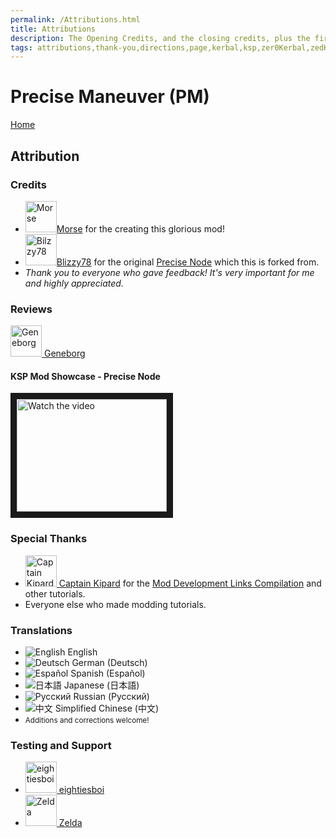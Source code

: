 ```yaml
---
permalink: /Attributions.html
title: Attributions
description: The Opening Credits, and the closing credits, plus the first of two (or is three) end credit scenes
tags: attributions,thank-you,directions,page,kerbal,ksp,zer0Kerbal,zedK
---
```

<!--
Attributions.md v1.0.7.1
Precise Maneuver (PM)
created: 01 Feb 2022
updated: 03 Jun 2022
-->

<script src="https://kit.fontawesome.com/0ea5493613.js" crossorigin="anonymous"></script>
<i class="fa fa-gear fa-spin fa-3x" style="color: firebrick"></i>

# Precise Maneuver (PM)

[Home](./index.md)

## Attribution

### Credits

<ul>
  <li><a href="https://forum.kerbalspaceprogram.com/index.php?/profile/154930-*/"><img border="0" alt="Morse" src="https://kerbal-forum-uploads.s3.us-west-2.amazonaws.com/monthly_2016_08/av.png.6f02009e3410248d2e18cdfe7b1e791f.thumb.png.860a421f445db1b460be448a6723b89f.png" width="50" height="50" >Morse</a> for the creating this glorious mod!</li>
  <li><a href="https://forum.kerbalspaceprogram.com/index.php?/profile/68543-*/"><img border="0" alt="Bilzzy78" src="https://kerbal-forum-uploads.s3.us-west-2.amazonaws.com/profile/photo-68543.png" width="50" height="50" >Blizzy78</a> for the original <a href="https://forum.kerbalspaceprogram.com/index.php?/topic/44129-*/": >Precise Node</a> which this is forked from.</li>
  <li><i>Thank you to everyone who gave feedback! It's very important for me and highly appreciated.</i></li>
</ul>

### Reviews

<a href="https://www.youtube.com/channel/UC2iOM59Mk6NuJdstXAcCJsg"><img border="0"  alt="Geneborg" src="http://images.modhoster.de/system/files/0064/2315/thumb/geneborg.jpg" width="50" height="50" > Geneborg</a>

#### KSP Mod Showcase - Precise Node

<a href="http://www.youtube.com/watch?feature=player_embedded&v=IcTQ4YwxLGc"  target="_blank">
<img src="http://img.youtube.com/vi/IcTQ4YwxLGc/mqdefault.jpg" alt="Watch the video" width="240"  height="180" border="10" /></a>

### Special Thanks

<ul>
  <li><a href="https://forum.kerbalspaceprogram.com/index.php?/profile/70516-captainkipard/"><img border="0" alt="Captain Kipard" src="https://kerbal-forum-uploads.s3.us-west-2.amazonaws.com/monthly_12_2015/itsame.png.3227b08e54fc9e3eaa0c6c2ad8e9ad07.thumb.png.5d3a3eb0344a23048ea58826e47b9781.png" width="50" height="50" > Captain Kipard</a> for the <a href="https://forum.kerbalspaceprogram.com/index.php?/topic/85372-*/"> Mod Development Links Compilation</a> and other tutorials.</li>
  <li>Everyone else who made modding tutorials.</li>
</ul>

### Translations

<ul>
  <li><img src="https://raw.githubusercontent.com/zer0Kerbal/zer0Kerbal/master/img/EN.png" alt="English" style="zoom:100%;" /> English</li>
  <li><img src="https://raw.githubusercontent.com/zer0Kerbal/zer0Kerbal/master/img/DE.png" alt="Deutsch" style="zoom:100%;" /> German (Deutsch)</li>
  <li><img src="https://raw.githubusercontent.com/zer0Kerbal/zer0Kerbal/master/img/ES.png" alt="Español" style="zoom:100%;" /> Spanish (Español)</li>
  <li><img src="https://raw.githubusercontent.com/zer0Kerbal/zer0Kerbal/master/img/JA.png" alt="日本語" style="zoom:100%;" /> Japanese (日本語)</li>
  <li><img src="https://raw.githubusercontent.com/zer0Kerbal/zer0Kerbal/master/img/RU.png" alt="Русский" style="zoom:100%;" /> Russian (Русский)</li>
  <li><img src="https://raw.githubusercontent.com/zer0Kerbal/zer0Kerbal/master/img/CH.png" alt="中文" style="zoom:100%;" /> Simplified Chinese (中文)</li>
  <li><small>Additions and corrections welcome!</small></li>
</ul>

### Testing and Support

<ul>
  <li><a href="https://forum.kerbalspaceprogram.com/index.php?/profile/133828-eightiesboi/"><img border="0" alt="eightiesboi" src="https://kerbal-forum-uploads.s3.us-west-2.amazonaws.com/monthly_2018_01/happy_velociraptor_dinosaur_greeting_cards-r918b99ab65894a198682f360e419773a_xvuak_8byvr_512.thumb.jpg.00c28897eef8a91ee74f6cb59a9bbb5f.jpg" width="50" height="50" > eightiesboi</a></li>
  <li><a href="https://forum.kerbalspaceprogram.com/index.php?/profile/66411-zelda/"><img border="0" alt="Zelda" src="https://kerbal-forum-uploads.s3.us-west-2.amazonaws.com/monthly_2019_07/LoZ_RGB_960x960.thumb.jpg.32a815400e819b11482764bdea71373c.jpg" width="50" height="50" > Zelda</a></li>
</ul>

<!-- this file CC BY-NC-ND 3.0 Unported by zer0Kerbal -->